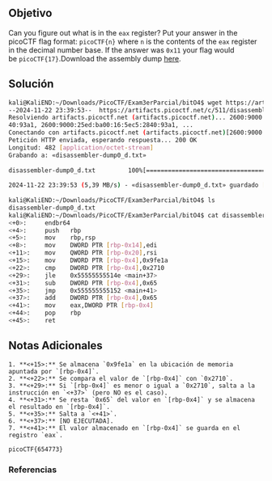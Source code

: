 ## Objetivo
Can you figure out what is in the `eax` register? Put your answer in the picoCTF flag format: `picoCTF{n}` where `n` is the contents of the `eax` register in the decimal number base. If the answer was `0x11` your flag would be `picoCTF{17}`.Download the assembly dump [here](https://artifacts.picoctf.net/c/511/disassembler-dump0_d.txt).
## Solución
```bash
kali@KaliEND:~/Downloads/PicoCTF/Exam3erParcial/bitO4$ wget https://artifacts.picoctf.net/c/511/disassembler-dump0_d.txt  
--2024-11-22 23:39:53--  https://artifacts.picoctf.net/c/511/disassembler-dump0_d.txt  
Resolviendo artifacts.picoctf.net (artifacts.picoctf.net)... 2600:9000:25ed:c800:16:5ec5:2840:93a1, 2600:9000:25ed:7200:16:5ec5:28  
40:93a1, 2600:9000:25ed:ba00:16:5ec5:2840:93a1, ...  
Conectando con artifacts.picoctf.net (artifacts.picoctf.net)[2600:9000:25ed:c800:16:5ec5:2840:93a1]:443... conectado.  
Petición HTTP enviada, esperando respuesta... 200 OK  
Longitud: 482 [application/octet-stream]  
Grabando a: «disassembler-dump0_d.txt»  
  
disassembler-dump0_d.txt         100%[========================================================>]     482  --.-KB/s    en 0s         
  
2024-11-22 23:39:53 (5,39 MB/s) - «disassembler-dump0_d.txt» guardado [482/482]  
  
kali@KaliEND:~/Downloads/PicoCTF/Exam3erParcial/bitO4$ ls  
disassembler-dump0_d.txt  
kali@KaliEND:~/Downloads/PicoCTF/Exam3erParcial/bitO4$ cat disassembler-dump0_d.txt    
<+0>:     endbr64    
<+4>:     push   rbp  
<+5>:     mov    rbp,rsp  
<+8>:     mov    DWORD PTR [rbp-0x14],edi  
<+11>:    mov    QWORD PTR [rbp-0x20],rsi  
<+15>:    mov    DWORD PTR [rbp-0x4],0x9fe1a  
<+22>:    cmp    DWORD PTR [rbp-0x4],0x2710  
<+29>:    jle    0x55555555514e <main+37>  
<+31>:    sub    DWORD PTR [rbp-0x4],0x65  
<+35>:    jmp    0x555555555152 <main+41>  
<+37>:    add    DWORD PTR [rbp-0x4],0x65  
<+41>:    mov    eax,DWORD PTR [rbp-0x4]  
<+44>:    pop    rbp  
<+45>:    ret

```
## Notas Adicionales
```
1. **<+15>:** Se almacena `0x9fe1a` en la ubicación de memoria apuntada por `[rbp-0x4]`.
2. **<+22>:** Se compara el valor de `[rbp-0x4]` con `0x2710`.
3. **<+29>:** Si `[rbp-0x4]` es menor o igual a `0x2710`, salta a la instrucción en `<+37>` (pero NO es el caso).
4. **<+31>:** Se resta `0x65` del valor en `[rbp-0x4]` y se almacena el resultado en `[rbp-0x4]`.
5. **<+35>:** Salta a `<+41>`.
6. **<+37>:** [NO EJECUTADA].
7. **<+41>:** El valor almacenado en `[rbp-0x4]` se guarda en el registro `eax`.
```
`picoCTF{654773}`
### Referencias